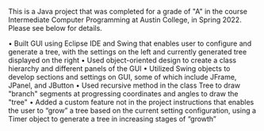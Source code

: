 This is a Java project that was completed for a grade of "A" in the course Intermediate Computer Programming at Austin College, in Spring 2022.
Please see below for details.

•	Built GUI using Eclipse IDE and Swing that enables user to configure and generate a tree, with the settings on the left and currently generated tree displayed on the right
•	Used object-oriented design to create a class hierarchy and different panels of the GUI
•	Utilized Swing objects to develop sections and settings on GUI, some of which include JFrame, JPanel, and JButton
• Used recursive method in the class Tree to draw "branch" segments at progressing coordinates and angles to draw the "tree"
•	Added a custom feature not in the project instructions that enables the user to “grow” a tree based on the current setting configuration, using a Timer object 
  to generate a tree in increasing stages of “growth”
